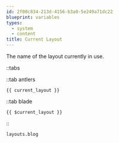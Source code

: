 ```yaml
---
id: 2f00c834-213d-4156-b3a0-5e249a71dc22
blueprint: variables
types:
  - system
  - content
title: Current Layout
---
```

The name of the layout currently in use.

::tabs

::tab antlers
```antlers
{{ current_layout }}
```
::tab blade
```blade
{{ $current_layout }}
```
::

```html
layouts.blog
```
